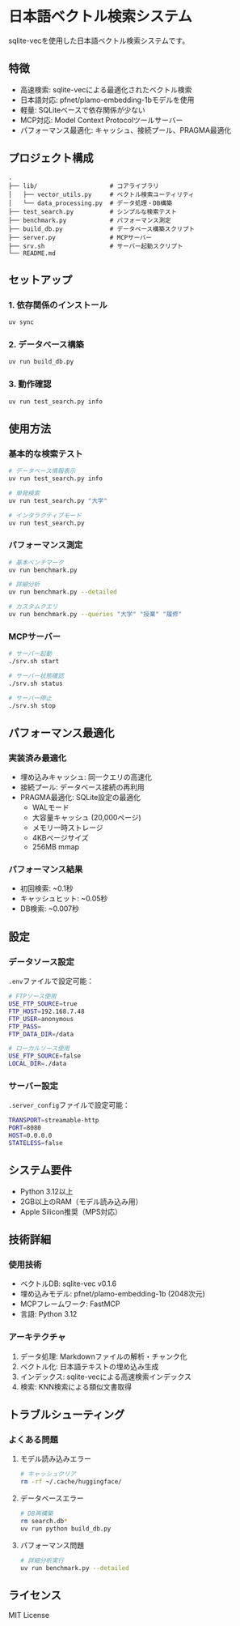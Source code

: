# 日本語ベクトル検索システム

sqlite-vecを使用した日本語ベクトル検索システムです。

## 特徴

- 高速検索: sqlite-vecによる最適化されたベクトル検索
- 日本語対応: pfnet/plamo-embedding-1bモデルを使用
- 軽量: SQLiteベースで依存関係が少ない
- MCP対応: Model Context Protocolツールサーバー
- パフォーマンス最適化: キャッシュ、接続プール、PRAGMA最適化

## プロジェクト構成

```
.
├── lib/                    # コアライブラリ
│   ├── vector_utils.py     # ベクトル検索ユーティリティ
│   └── data_processing.py  # データ処理・DB構築
├── test_search.py          # シンプルな検索テスト
├── benchmark.py            # パフォーマンス測定
├── build_db.py             # データベース構築スクリプト
├── server.py               # MCPサーバー
├── srv.sh                  # サーバー起動スクリプト
└── README.md
```

## セットアップ

### 1. 依存関係のインストール

```bash
uv sync
```

### 2. データベース構築

```bash
uv run build_db.py
```

### 3. 動作確認

```bash
uv run test_search.py info
```

## 使用方法

### 基本的な検索テスト

```bash
# データベース情報表示
uv run test_search.py info

# 単発検索
uv run test_search.py "大学"

# インタラクティブモード
uv run test_search.py
```

### パフォーマンス測定

```bash
# 基本ベンチマーク
uv run benchmark.py

# 詳細分析
uv run benchmark.py --detailed

# カスタムクエリ
uv run benchmark.py --queries "大学" "授業" "履修"
```

### MCPサーバー

```bash
# サーバー起動
./srv.sh start

# サーバー状態確認
./srv.sh status

# サーバー停止
./srv.sh stop
```

## パフォーマンス最適化

### 実装済み最適化

- 埋め込みキャッシュ: 同一クエリの高速化
- 接続プール: データベース接続の再利用
- PRAGMA最適化: SQLite設定の最適化
  - WALモード
  - 大容量キャッシュ (20,000ページ)
  - メモリ一時ストレージ
  - 4KBページサイズ
  - 256MB mmap

### パフォーマンス結果

- 初回検索: ~0.1秒
- キャッシュヒット: ~0.05秒
- DB検索: ~0.007秒

## 設定

### データソース設定

`.env`ファイルで設定可能：

```bash
# FTPソース使用
USE_FTP_SOURCE=true
FTP_HOST=192.168.7.48
FTP_USER=anonymous
FTP_PASS=
FTP_DATA_DIR=/data

# ローカルソース使用
USE_FTP_SOURCE=false
LOCAL_DIR=./data
```

### サーバー設定

`.server_config`ファイルで設定可能：

```bash
TRANSPORT=streamable-http
PORT=8080
HOST=0.0.0.0
STATELESS=false
```

## システム要件

- Python 3.12以上
- 2GB以上のRAM（モデル読み込み用）
- Apple Silicon推奨（MPS対応）

## 技術詳細

### 使用技術

- ベクトルDB: sqlite-vec v0.1.6
- 埋め込みモデル: pfnet/plamo-embedding-1b (2048次元)
- MCPフレームワーク: FastMCP
- 言語: Python 3.12

### アーキテクチャ

1. データ処理: Markdownファイルの解析・チャンク化
2. ベクトル化: 日本語テキストの埋め込み生成
3. インデックス: sqlite-vecによる高速検索インデックス
4. 検索: KNN検索による類似文書取得

## トラブルシューティング

### よくある問題

1. モデル読み込みエラー
   ```bash
   # キャッシュクリア
   rm -rf ~/.cache/huggingface/
   ```

2. データベースエラー
   ```bash
   # DB再構築
   rm search.db*
   uv run python build_db.py
   ```

3. パフォーマンス問題
   ```bash
   # 詳細分析実行
   uv run benchmark.py --detailed
   ```

## ライセンス

MIT License